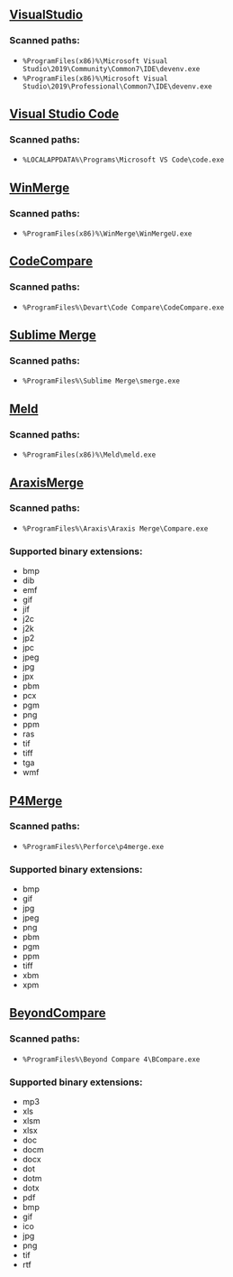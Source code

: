 
## [VisualStudio](https://docs.microsoft.com/en-us/visualstudio/ide/reference/diff)

### Scanned paths:

 * `%ProgramFiles(x86)%\Microsoft Visual Studio\2019\Community\Common7\IDE\devenv.exe`
 * `%ProgramFiles(x86)%\Microsoft Visual Studio\2019\Professional\Common7\IDE\devenv.exe`

## [Visual Studio Code](https://code.visualstudio.com/docs/editor/command-line)

### Scanned paths:

 * `%LOCALAPPDATA%\Programs\Microsoft VS Code\code.exe`

## [WinMerge](https://manual.winmerge.org/en/Command_line.html)

### Scanned paths:

 * `%ProgramFiles(x86)%\WinMerge\WinMergeU.exe`

## [CodeCompare](https://www.devart.com/codecompare/docs/index.html?comparing_via_command_line.htm)

### Scanned paths:

 * `%ProgramFiles%\Devart\Code Compare\CodeCompare.exe`

## [Sublime Merge](https://www.sublimemerge.com/)

### Scanned paths:

 * `%ProgramFiles%\Sublime Merge\smerge.exe`

## [Meld](https://meldmerge.org/)

### Scanned paths:

 * `%ProgramFiles(x86)%\Meld\meld.exe`

## [AraxisMerge](https://www.araxis.com/merge)

### Scanned paths:

 * `%ProgramFiles%\Araxis\Araxis Merge\Compare.exe`

### Supported binary extensions:

 * bmp
 * dib
 * emf
 * gif
 * jif
 * j2c
 * j2k
 * jp2
 * jpc
 * jpeg
 * jpg
 * jpx
 * pbm
 * pcx
 * pgm
 * png
 * ppm
 * ras
 * tif
 * tiff
 * tga
 * wmf

## [P4Merge](https://www.perforce.com/products/helix-core-apps/merge-diff-tool-p4merge)

### Scanned paths:

 * `%ProgramFiles%\Perforce\p4merge.exe`

### Supported binary extensions:

 * bmp
 * gif
 * jpg
 * jpeg
 * png
 * pbm
 * pgm
 * ppm
 * tiff
 * xbm
 * xpm

## [BeyondCompare](https://www.scootersoftware.com/v4help/index.html?command_line_reference.html)

### Scanned paths:

 * `%ProgramFiles%\Beyond Compare 4\BCompare.exe`

### Supported binary extensions:

 * mp3
 * xls
 * xlsm
 * xlsx
 * doc
 * docm
 * docx
 * dot
 * dotm
 * dotx
 * pdf
 * bmp
 * gif
 * ico
 * jpg
 * png
 * tif
 * rtf
